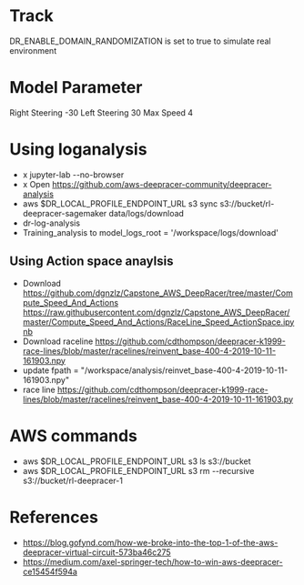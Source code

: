 # Track 
DR_ENABLE_DOMAIN_RANDOMIZATION is set to true to simulate real environment

# Model Parameter
Right Steering -30
Left Steering 30
Max Speed 4

# Using loganalysis
* x jupyter-lab --no-browser
* x Open https://github.com/aws-deepracer-community/deepracer-analysis
* aws $DR_LOCAL_PROFILE_ENDPOINT_URL s3 sync s3://bucket/rl-deepracer-sagemaker data/logs/download
* dr-log-analysis
* Training_analysis to model_logs_root = '/workspace/logs/download' 

## Using Action space anaylsis
* Download https://github.com/dgnzlz/Capstone_AWS_DeepRacer/tree/master/Compute_Speed_And_Actions https://raw.githubusercontent.com/dgnzlz/Capstone_AWS_DeepRacer/master/Compute_Speed_And_Actions/RaceLine_Speed_ActionSpace.ipynb
* Download raceline https://github.com/cdthompson/deepracer-k1999-race-lines/blob/master/racelines/reinvent_base-400-4-2019-10-11-161903.npy
* update fpath = "/workspace/analysis/reinvet_base-400-4-2019-10-11-161903.npy"
* race line https://github.com/cdthompson/deepracer-k1999-race-lines/blob/master/racelines/reinvent_base-400-4-2019-10-11-161903.py

# AWS commands
* aws $DR_LOCAL_PROFILE_ENDPOINT_URL s3 ls s3://bucket
* aws $DR_LOCAL_PROFILE_ENDPOINT_URL s3 rm --recursive s3://bucket/rl-deepracer-1

# References
* https://blog.gofynd.com/how-we-broke-into-the-top-1-of-the-aws-deepracer-virtual-circuit-573ba46c275
* https://medium.com/axel-springer-tech/how-to-win-aws-deepracer-ce15454f594a